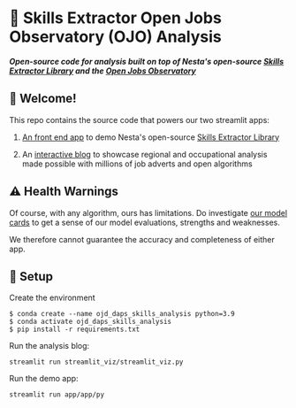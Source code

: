 # :honeybee: Skills Extractor Open Jobs Observatory (OJO) Analysis

**_Open-source code for analysis built on top of Nesta's open-source [Skills Extractor Library](https://nestauk.github.io/ojd_daps_skills/build/html/about.html) and the [Open Jobs Observatory](https://github.com/nestauk/ojo_daps_mirror)_**

## :wave: Welcome!

This repo contains the source code that powers our two streamlit apps: 

1. [An front end app](https://github.com/nestauk/ojd-daps-skills-analysis/tree/dev/app) to demo Nesta's open-source [Skills Extractor Library](https://nestauk.github.io/ojd_daps_skills/build/html/about.html)

2. An [interactive blog](https://github.com/nestauk/ojd-daps-skills-analysis) to showcase regional and occupational analysis made possible with millions of job adverts and open algorithms 

## :warning: Health Warnings

Of course, with any algorithm, ours has limitations. Do investigate [our model cards](https://nestauk.github.io/ojd_daps_skills/build/html/model_card.html) to get a sense of our model evaluations, strengths and weaknesses. 

We therefore cannot guarantee the accuracy and completeness of either app.

## :floppy_disk: Setup

Create the environment
```
$ conda create --name ojd_daps_skills_analysis python=3.9
$ conda activate ojd_daps_skills_analysis
$ pip install -r requirements.txt

```

Run the analysis blog:

```
streamlit run streamlit_viz/streamlit_viz.py

```

Run the demo app:

```
streamlit run app/app/py

```